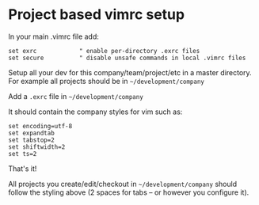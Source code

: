 # Project based vimrc setup

In your main .vimrc file add:

```
set exrc            " enable per-directory .exrc files
set secure          " disable unsafe commands in local .vimrc files
```

Setup all your dev for this company/team/project/etc in a master directory. For example all projects should be in `~/development/company`

Add a `.exrc` file in `~/development/company`

It should contain the company styles for vim such as:

```
set encoding=utf-8
set expandtab
set tabstop=2
set shiftwidth=2
set ts=2
```

That's it!

All projects you create/edit/checkout in `~/development/company` should follow the styling above (2 spaces for tabs – or however you configure it).